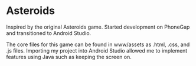 # Asteroids
Inspired by the original Asteroids game. Started development on PhoneGap and transitioned to Android Studio.


The core files for this game can be found in www/assets as .html, .css, and .js files.
Importing my project into Android Studio allowed me to implement features using Java such as keeping the screen on.
